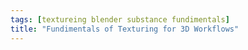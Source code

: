 ```yaml
---
tags: [textureing blender substance fundimentals]
title: "Fundimentals of Texturing for 3D Workflows"
---
```


